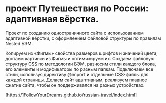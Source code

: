# проект Путешествия по России: адаптивная вёрстка.

Проект по созданию одностраничного сайта с использованием адаптивной вёрстки, с оформлением файловой структуры по правилам Nested БЭМ.

Копируем из «Фигмы» свойства размеров шрифтов и значений цвета, достаем картинки из Фигмы и оптимизируем их. Cоздаем файловую структуру CSS по методологии БЭМ, разносим стили каждого блока, его элементы и модификаторы по разным папкам. Подключаем все стили, используя директиву @import и отдельные CSS-файлы для каждой страницы.  Делаем сайт адаптивным, реализуем плавное сжатие сайта, чтобы он поддерживался на разных устройствах.

[https://1FollowYourDreams.github.io/russian-travel/index.html]